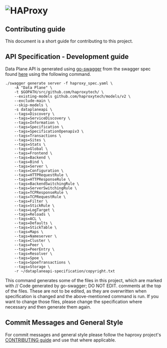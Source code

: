 # ![HAProxy](assets/images/haproxy-weblogo-210x49.png "HAProxy")

## Contributing guide

This document is a short guide for contributing to this project.

## API Specification - Development guide

Data Plane API is generated using [go-swagger](https://github.com/go-swagger/go-swagger) from the swagger spec found [here](https://github.com/haproxytech/dataplaneapi-specification/blob/master/build/haproxy_spec.yaml) using the following command.

```
./swagger generate server -f haproxy_spec.yaml \
    -A "Data Plane" \
    -t $GOPATH/src/github.com/haproxytech/ \
    --existing-models github.com/haproxytech/models/v2 \
    --exclude-main \
    --skip-models \
    -s dataplaneapi \
    --tags=Discovery \
    --tags=ServiceDiscovery \
    --tags=Information \
    --tags=Specification \
    --tags=SpecificationOpenapiv3 \
    --tags=Transactions \
    --tags=Sites \
    --tags=Stats \
    --tags=Global \
    --tags=Frontend \
    --tags=Backend \
    --tags=Bind \
    --tags=Server \
    --tags=Configuration \
    --tags=HTTPRequestRule \
    --tags=HTTPResponseRule \
    --tags=BackendSwitchingRule \
    --tags=ServerSwitchingRule \
    --tags=TCPResponseRule \
    --tags=TCPRequestRule \
    --tags=Filter \
    --tags=StickRule \
    --tags=LogTarget \
    --tags=Reloads \
    --tags=ACL \
    --tags=Defaults \
    --tags=StickTable \
    --tags=Maps \
    --tags=Nameserver \
    --tags=Cluster \
    --tags=Peer \
    --tags=PeerEntry \
    --tags=Resolver \
    --tags=Spoe \
    --tags=SpoeTransactions \
    --tags=Storage \
    -r ~/dataplaneapi-specification/copyright.txt
```

This command generates some of the files in this project, which are marked with // Code generated by go-swagger; DO NOT EDIT.
comments at the top of the files. These are not to be edited, as they are overwritten when specification is changed and the above-mentioned command is run. If you want to change those files, please change the specification where necessary and then generate them again.

## Commit Messages and General Style

For commit messages and general style please follow the haproxy project's [CONTRIBUTING guide](https://github.com/haproxy/haproxy/blob/master/CONTRIBUTING) and use that where applicable.
